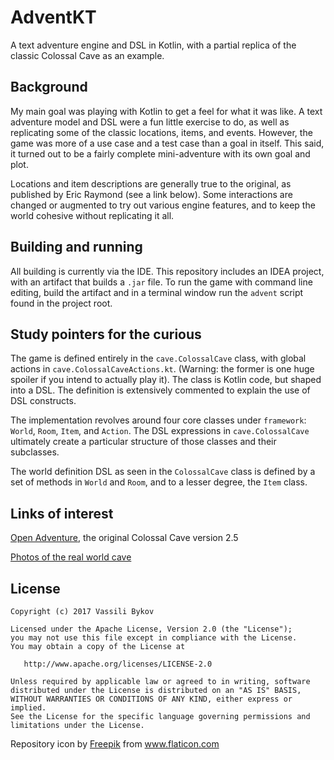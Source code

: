 # AdventKT

A text adventure engine and DSL in Kotlin, with a partial replica of the
classic Colossal Cave as an example.

## Background

My main goal was playing with Kotlin to get a feel for what it was like. A text
adventure model and DSL were a fun little exercise to do, as well as replicating
some of the classic locations, items, and events. However, the game was more of
a use case and a test case than a goal in itself. This said, it turned out to be
a fairly complete mini-adventure with its own goal and plot.

Locations and item descriptions are generally true to the original, as published
by Eric Raymond (see a link below). Some interactions are changed or
augmented to try out various engine features, and to keep the world cohesive
without replicating it all.

## Building and running

All building is currently via the IDE. This repository includes an IDEA project,
with an artifact that builds a `.jar` file. To run the game with command line
editing, build the artifact and in a terminal window run the `advent` script
found in the project root.

## Study pointers for the curious

The game is defined entirely in the `cave.ColossalCave` class, with global
actions in `cave.ColossalCaveActions.kt`. (Warning: the former is one huge
spoiler if you intend to actually play it). The class is Kotlin code, but
shaped into a DSL. The definition is extensively commented to explain the
use of DSL constructs.

The implementation revolves around four core classes under `framework`: `World`,
`Room`, `Item`, and `Action`. The DSL expressions in `cave.ColossalCave`
ultimately create a particular structure of those classes and their subclasses.

The world definition DSL as seen in the `ColossalCave` class is defined by a set
of methods in `World` and `Room`, and to a lesser degree, the `Item` class.

## Links of interest

[Open Adventure](https://gitlab.com/esr/open-adventure), the original Colossal Cave version 2.5  

[Photos of the real world cave](http://www.digitalhumanities.org/dhq/vol/001/2/000009/000009.html)

## License

    Copyright (c) 2017 Vassili Bykov

    Licensed under the Apache License, Version 2.0 (the "License");
    you may not use this file except in compliance with the License.
    You may obtain a copy of the License at
 
       http://www.apache.org/licenses/LICENSE-2.0
     
    Unless required by applicable law or agreed to in writing, software
    distributed under the License is distributed on an "AS IS" BASIS,
    WITHOUT WARRANTIES OR CONDITIONS OF ANY KIND, either express or implied.
    See the License for the specific language governing permissions and
    limitations under the License.

Repository icon by [Freepik](www.freepik.com) from www.flaticon.com
